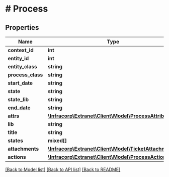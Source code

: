 # # Process

## Properties

Name | Type | Description | Notes
------------ | ------------- | ------------- | -------------
**context_id** | **int** |  | [optional]
**entity_id** | **int** |  | [optional]
**entity_class** | **string** |  | [optional]
**process_class** | **string** |  | [optional]
**start_date** | **string** |  | [optional]
**state** | **string** |  | [optional]
**state_lib** | **string** |  | [optional]
**end_date** | **string** |  | [optional]
**attrs** | [**\Infracorp\Extranet\Client\Model\ProcessAttributes**](ProcessAttributes.md) |  | [optional]
**lib** | **string** |  | [optional]
**title** | **string** |  | [optional]
**states** | **mixed[]** |  | [optional]
**attachments** | [**\Infracorp\Extranet\Client\Model\TicketAttachment[]**](TicketAttachment.md) |  | [optional]
**actions** | [**\Infracorp\Extranet\Client\Model\ProcessAction[]**](ProcessAction.md) |  | [optional]

[[Back to Model list]](../../README.md#models) [[Back to API list]](../../README.md#endpoints) [[Back to README]](../../README.md)
